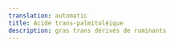 ```yaml
---
translation: automatic
title: Acide trans-palmitoléique
description: gras trans dérivés de ruminants
---
```

